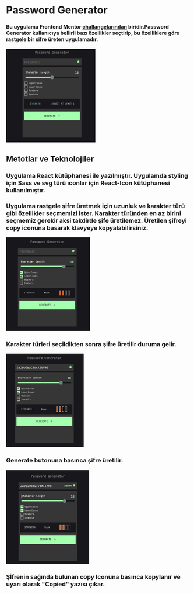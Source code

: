 # Password Generator

#### Bu uygulama Frontend Mentor [challangelarından](https://www.frontendmentor.io/challenges/password-generator-app-Mr8CLycqjh) biridir.Password Generator kullanıcıya bellirli bazı özellikler seçtirip, bu özelliklere göre rastgele bir şifre üreten uygulamadır.  

<img src="./ReadmeImg/PG0.png" height="256">

<br/>

## Metotlar ve Teknolojiler
### Uygulama React kütüphanesi ile yazılmıştır. Uygulamda styling için Sass ve svg türü ıconlar için React-Icon kütüphanesi kullanılmıştır.
### Uygulama rastgele şifre üretmek için uzunluk ve karakter türü gibi özellikler seçmemizi ister. Karakter türünden en az birini seçmemiz gerekir aksi takdirde şife üretilemez. Üretilen şifreyi copy iconuna basarak klavyeye kopyalabilirsiniz.


<img src="./ReadmeImg/PG1.png" height="256">

### Karakter türleri seçildikten sonra şifre üretilir duruma gelir.

<img src="./ReadmeImg/PG2.png" height="256">

### Generate butonuna basınca şifre üretilir.

<img src="./ReadmeImg/PG3.png" height="256">

### Şİfrenin sağında bulunan copy Iconuna basınca kopylanır ve uyarı olarak "Copied" yazısı çıkar.